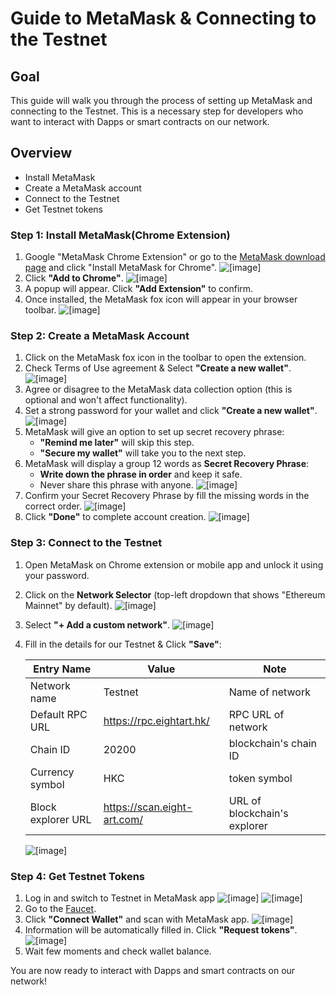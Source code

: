 # Guide to MetaMask & Connecting to the Testnet

## Goal
This guide will walk you through the process of setting up MetaMask and connecting to the Testnet. 
This is a necessary step for developers who want to interact with Dapps or smart contracts on our network.

## Overview
- Install MetaMask
- Create a MetaMask account
- Connect to the Testnet
- Get Testnet tokens

### Step 1: Install MetaMask(Chrome Extension)
1. Google "MetaMask Chrome Extension" or go to the [MetaMask download page](https://metamask.io/download/) and click "Install MetaMask for Chrome". ![[image]](./imgs/download_metamask.png)
2. Click **"Add to Chrome"**. ![[image]](./imgs/add_to_chrome.png)
3. A popup will appear. Click **"Add Extension"** to confirm.
4. Once installed, the MetaMask fox icon will appear in your browser toolbar. ![[image]](./imgs/metamask_toolbar.png)

### Step 2: Create a MetaMask Account
1. Click on the MetaMask fox icon in the toolbar to open the extension.
2. Check Terms of Use agreement & Select **"Create a new wallet"**. ![[image]](./imgs/create_wallet.png)
3. Agree or disagree to the MetaMask data collection option (this is optional and won't affect functionality).
4. Set a strong password for your wallet and click **"Create a new wallet"**. ![[image]](./imgs/set_password.png)
5. MetaMask will give an option to set up secret recovery phrase:
   - **"Remind me later"** will skip this step.
   - **"Secure my wallet"** will take you to the next step.
6. MetaMask will display a group 12 words as **Secret Recovery Phrase**:
   - **Write down the phrase in order** and keep it safe.
   - Never share this phrase with anyone. ![[image]](./imgs/secret_recovery_phrase.png)
7. Confirm your Secret Recovery Phrase by fill the missing words in the correct order. ![[image]](./imgs/confirm_phrase.png) 
8. Click **"Done"** to complete account creation. ![[image]](./imgs/done.png)

### Step 3: Connect to the Testnet
1. Open MetaMask on Chrome extension or mobile app and unlock it using your password.
2. Click on the **Network Selector** (top-left dropdown that shows "Ethereum Mainnet" by default). ![[image]](./imgs/select_network.png)
3. Select **"+ Add a custom network"**. ![[image]](./imgs/add_new_network.png)
4. Fill in the details for our Testnet & Click **"Save"**: 
   
   | Entry Name         	| Value                       	| Note                         	|
   |--------------------	|-----------------------------	|------------------------------	|
   | Network name       	| Testnet                     	| Name of network              	|
   | Default RPC URL    	| https://rpc.eightart.hk/    	| RPC URL of network           	|
   | Chain ID           	| 20200                       	| blockchain's chain ID        	|
   | Currency symbol    	| HKC                         	| token symbol                 	|
   | Block explorer URL 	| https://scan.eight-art.com/ 	| URL of blockchain's explorer 	|
   
   ![[image]](./imgs/network_detail.png)


### Step 4: Get Testnet Tokens
1. Log in and switch to Testnet in MetaMask app ![[image]](./imgs/metamask_app_home.png) ![[image]](./imgs/metamask_app_switch_testnet.png)
2. Go to the [Faucet](https://faucet.eightart.hk).
3. Click **"Connect Wallet"** and scan with MetaMask app. ![[image]](./imgs/faucet_home.png)
4. Information will be automatically filled in. Click **"Request tokens"**. ![[image]](./imgs/request_tokens.png)
5. Wait few moments and check wallet balance.

You are now ready to interact with Dapps and smart contracts on our network!